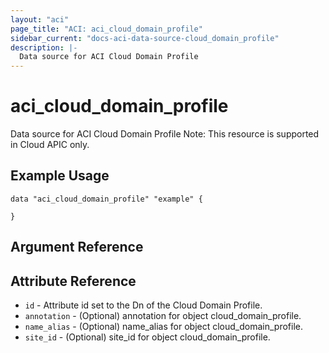```yaml
---
layout: "aci"
page_title: "ACI: aci_cloud_domain_profile"
sidebar_current: "docs-aci-data-source-cloud_domain_profile"
description: |-
  Data source for ACI Cloud Domain Profile
---
```


# aci_cloud_domain_profile #
Data source for ACI Cloud Domain Profile
Note: This resource is supported in Cloud APIC only.
## Example Usage ##

```hcl
data "aci_cloud_domain_profile" "example" {

}
```
## Argument Reference ##



## Attribute Reference

* `id` - Attribute id set to the Dn of the Cloud Domain Profile.
* `annotation` - (Optional) annotation for object cloud_domain_profile.
* `name_alias` - (Optional) name_alias for object cloud_domain_profile.
* `site_id` - (Optional) site_id for object cloud_domain_profile.
